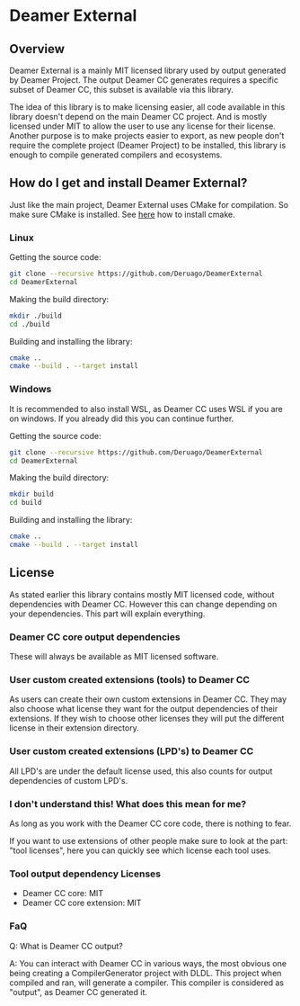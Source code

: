 # Deamer External

## Overview

Deamer External is a mainly MIT licensed library used by output generated by Deamer Project. The output Deamer CC generates requires a specific subset of Deamer CC, this subset is available via this library.

The idea of this library is to make licensing easier, all code available in this library doesn't depend on the main Deamer CC project. And is mostly licensed under MIT to allow the user to use any license for their license. Another purpose is to make projects easier to export, as new people don't require the complete project (Deamer Project) to be installed, this library is enough to compile generated compilers and ecosystems.

## How do I get and install Deamer External?

Just like the main project, Deamer External uses CMake for compilation. So make sure CMake is installed. See [here](https://cmake.org/install/) how to install cmake.

### Linux

Getting the source code:

```bash
git clone --recursive https://github.com/Deruago/DeamerExternal
cd DeamerExternal
```

Making the build directory:

```bash
mkdir ./build
cd ./build
```

Building and installing the library:

```bash
cmake ..
cmake --build . --target install
```

### Windows

It is recommended to also install WSL, as Deamer CC uses WSL if you are on windows. If you already did this you can continue further.

Getting the source code:

```bash
git clone --recursive https://github.com/Deruago/DeamerExternal
cd DeamerExternal
```

Making the build directory:

```bash
mkdir build
cd build
```

Building and installing the library:

```bash
cmake ..
cmake --build . --target install
```

## License

As stated earlier this library contains mostly MIT licensed code, without dependencies with Deamer CC. However this can change depending on your dependencies. This part will explain everything.

### Deamer CC core output dependencies

These will always be available as MIT licensed software.

### User custom created extensions (tools) to Deamer CC

As users can create their own custom extensions in Deamer CC. They may also choose what license they want for the output dependencies of their extensions. If they wish to choose other licenses they will put the different license in their extension directory.

### User custom created extensions (LPD's) to Deamer CC

All LPD's are under the default license used, this also counts for output dependencies of custom LPD's.

### I don't understand this! What does this mean for me?

As long as you work with the Deamer CC core code, there is nothing to fear. 

If you want to use extensions of other people make sure to look at the part: "tool licenses", here you can quickly see which license each tool uses.

### Tool output dependency Licenses

- Deamer CC core: MIT
- Deamer CC core extension: MIT

### FaQ

Q: What is Deamer CC output?

A: You can interact with Deamer CC in various ways, the most obvious one being creating a CompilerGenerator project with DLDL. This project when compiled and ran, will generate a compiler. This compiler is considered as "output", as Deamer CC generated it.
